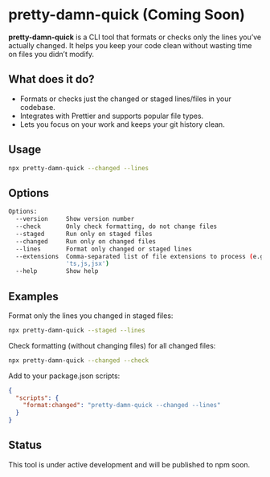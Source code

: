 # pretty-damn-quick (Coming Soon)

**pretty-damn-quick** is a CLI tool that formats or checks only the lines you’ve actually changed. It helps you keep your code clean without wasting time on files you didn’t modify.

## What does it do?

- Formats or checks just the changed or staged lines/files in your codebase.
- Integrates with Prettier and supports popular file types.
- Lets you focus on your work and keeps your git history clean.

## Usage

```sh
npx pretty-damn-quick --changed --lines
```

## Options

```bash
Options:
  --version     Show version number                                    [boolean]
  --check       Only check formatting, do not change files             [boolean]
  --staged      Run only on staged files                               [boolean]
  --changed     Run only on changed files                              [boolean]
  --lines       Format only changed or staged lines                    [boolean]
  --extensions  Comma-separated list of file extensions to process (e.g.,
                'ts,js,jsx')                                           [string]
  --help        Show help                                              [boolean]
```

## Examples

Format only the lines you changed in staged files:

```sh
npx pretty-damn-quick --staged --lines
```

Check formatting (without changing files) for all changed files:

```sh
npx pretty-damn-quick --changed --check
```

Add to your package.json scripts:

```json
{
  "scripts": {
    "format:changed": "pretty-damn-quick --changed --lines"
  }
}
```

## Status

This tool is under active development and will be published to npm soon.
